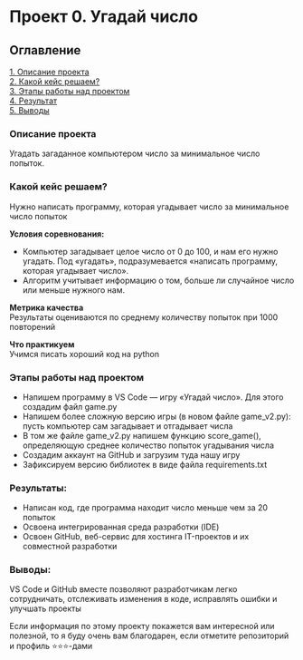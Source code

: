 # Проект 0. Угадай число

## Оглавление  
[1. Описание проекта](.README.md#Описание-проекта)  
[2. Какой кейс решаем?](.README.md#Какой-кейс-решаем)   
[3. Этапы работы над проектом](.README.md#Этапы-работы-над-проектом)  
[4. Результат](.README.md#Результат)    
[5. Выводы](.README.md#Выводы) 

### Описание проекта    
Угадать загаданное компьютером число за минимальное число попыток.


### Какой кейс решаем?    
Нужно написать программу, которая угадывает число за минимальное число попыток

**Условия соревнования:**  
- Компьютер загадывает целое число от 0 до 100, и нам его нужно угадать. Под «угадать», подразумевается «написать программу, которая угадывает число».
- Алгоритм учитывает информацию о том, больше ли случайное число или меньше нужного нам.

**Метрика качества**     
Результаты оцениваются по среднему количеству попыток при 1000 повторений

**Что практикуем**     
Учимся писать хороший код на python



### Этапы работы над проектом  
- Напишем программу в VS Code — игру «Угадай число». Для этого создадим файл game.py
- Напишем более сложную версию игры (в новом файле game_v2.py): пусть компьютер сам загадывает и отгадывает числа
- В том же файле game_v2.py напишем функцию score_game(), определяющую среднее количество попыток угадывания числа
- Создадим аккаунт на GitHub и загрузим туда нашу игру
- Зафиксируем версию библиотек в виде файла requirements.txt



### Результаты:  
- Написан код, где программа находит число меньше чем за 20 попыток
- Освоена интегрированная среда разработки (IDE)
- Освоен GitHub, веб-сервис для хостинга IT-проектов и их совместной разработки


### Выводы:  
VS Code и GitHub вместе позволяют разработчикам легко сотрудничать, отслеживать изменения в коде, исправлять ошибки и улучшать проекты



Если информация по этому проекту покажется вам интересной или полезной, то я буду очень вам благодарен, если отметите репозиторий и профиль ⭐️⭐️⭐️-дами